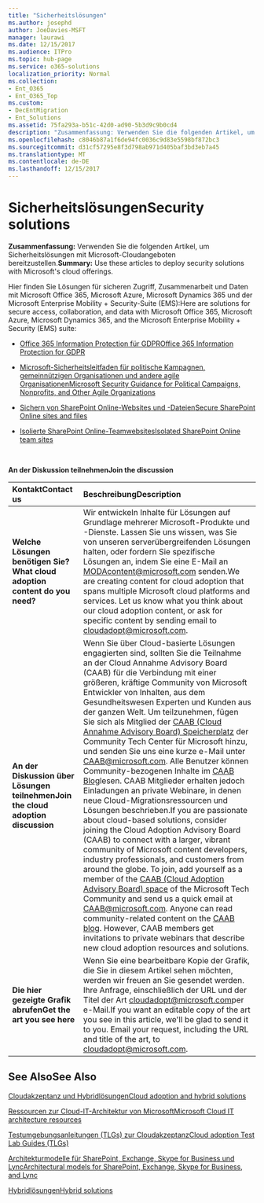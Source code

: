 ```yaml
---
title: "Sicherheitslösungen"
ms.author: josephd
author: JoeDavies-MSFT
manager: laurawi
ms.date: 12/15/2017
ms.audience: ITPro
ms.topic: hub-page
ms.service: o365-solutions
localization_priority: Normal
ms.collection:
- Ent_O365
- Ent_O365_Top
ms.custom:
- DecEntMigration
- Ent_Solutions
ms.assetid: 75fa293a-b51c-42d0-ad90-5b3d9c9b0cd4
description: "Zusammenfassung: Verwenden Sie die folgenden Artikel, um Sicherheitslösungen mit Microsoft-Cloudangeboten bereitzustellen."
ms.openlocfilehash: c8046b87a1f6de94fc0036c9d83e5598bf872bc3
ms.sourcegitcommit: d31cf57295e8f3d798ab971d405baf3bd3eb7a45
ms.translationtype: MT
ms.contentlocale: de-DE
ms.lasthandoff: 12/15/2017
---
```

# <a name="security-solutions"></a><span data-ttu-id="b9af5-103">Sicherheitslösungen</span><span class="sxs-lookup"><span data-stu-id="b9af5-103">Security solutions</span></span>

 <span data-ttu-id="b9af5-104">**Zusammenfassung:** Verwenden Sie die folgenden Artikel, um Sicherheitslösungen mit Microsoft-Cloudangeboten bereitzustellen.</span><span class="sxs-lookup"><span data-stu-id="b9af5-104">**Summary:** Use these articles to deploy security solutions with Microsoft's cloud offerings.</span></span>
  
<span data-ttu-id="b9af5-105">Hier finden Sie Lösungen für sicheren Zugriff, Zusammenarbeit und Daten mit Microsoft Office 365, Microsoft Azure, Microsoft Dynamics 365 und der Microsoft Enterprise Mobility + Security-Suite (EMS):</span><span class="sxs-lookup"><span data-stu-id="b9af5-105">Here are solutions for secure access, collaboration, and data with Microsoft Office 365, Microsoft Azure, Microsoft Dynamics 365, and the Microsoft Enterprise Mobility + Security (EMS) suite:</span></span>

- [<span data-ttu-id="b9af5-106">Office 365 Information Protection für GDPR</span><span class="sxs-lookup"><span data-stu-id="b9af5-106">Office 365 Information Protection for GDPR</span></span>](office-365-information-protection-for-gdpr.md)
  
- [<span data-ttu-id="b9af5-107">Microsoft-Sicherheitsleitfaden für politische Kampagnen, gemeinnützigen Organisationen und andere agile Organisationen</span><span class="sxs-lookup"><span data-stu-id="b9af5-107">Microsoft Security Guidance for Political Campaigns, Nonprofits, and Other Agile Organizations</span></span>](microsoft-security-guidance-for-political-campaigns-nonprofits-and-other-agile-o.md)
    
- [<span data-ttu-id="b9af5-108">Sichern von SharePoint Online-Websites und -Dateien</span><span class="sxs-lookup"><span data-stu-id="b9af5-108">Secure SharePoint Online sites and files</span></span>](secure-sharepoint-online-sites-and-files.md)
    
- [<span data-ttu-id="b9af5-109">Isolierte SharePoint Online-Teamwebsites</span><span class="sxs-lookup"><span data-stu-id="b9af5-109">Isolated SharePoint Online team sites</span></span>](isolated-sharepoint-online-team-sites.md)
<br/>
    
<span data-ttu-id="b9af5-110">**An der Diskussion teilnehmen**</span><span class="sxs-lookup"><span data-stu-id="b9af5-110">**Join the discussion**</span></span>

|<span data-ttu-id="b9af5-111">**Kontakt**</span><span class="sxs-lookup"><span data-stu-id="b9af5-111">**Contact us**</span></span>|<span data-ttu-id="b9af5-112">**Beschreibung**</span><span class="sxs-lookup"><span data-stu-id="b9af5-112">**Description**</span></span>|
|:-----|:-----|
|<span data-ttu-id="b9af5-113">**Welche Lösungen benötigen Sie?**</span><span class="sxs-lookup"><span data-stu-id="b9af5-113">**What cloud adoption content do you need?**</span></span> <br/> |<span data-ttu-id="b9af5-p101">Wir entwickeln Inhalte für Lösungen auf Grundlage mehrerer Microsoft-Produkte und -Dienste. Lassen Sie uns wissen, was Sie von unseren serverübergreifenden Lösungen halten, oder fordern Sie spezifische Lösungen an, indem Sie eine E-Mail an [MODAcontent@microsoft.com](mailto:cloudadopt@microsoft.com?Subject=[Cloud%20Adoption%20Content%20Feedback]:%20) senden.</span><span class="sxs-lookup"><span data-stu-id="b9af5-p101">We are creating content for cloud adoption that spans multiple Microsoft cloud platforms and services. Let us know what you think about our cloud adoption content, or ask for specific content by sending email to [cloudadopt@microsoft.com](mailto:cloudadopt@microsoft.com?Subject=[Cloud%20Adoption%20Content%20Feedback]:%20).  </span></span><br/> |
|<span data-ttu-id="b9af5-116">**An der Diskussion über Lösungen teilnehmen**</span><span class="sxs-lookup"><span data-stu-id="b9af5-116">**Join the cloud adoption discussion**</span></span> <br/> |<span data-ttu-id="b9af5-p102">Wenn Sie über Cloud-basierte Lösungen engagierten sind, sollten Sie die Teilnahme an der Cloud Annahme Advisory Board (CAAB) für die Verbindung mit einer größeren, kräftige Community von Microsoft Entwickler von Inhalten, aus dem Gesundheitswesen Experten und Kunden aus der ganzen Welt. Um teilzunehmen, fügen Sie sich als Mitglied der [CAAB (Cloud Annahme Advisory Board) Speicherplatz](https://aka.ms/caab) der Community Tech Center für Microsoft hinzu, und senden Sie uns eine kurze e-Mail unter [CAAB@microsoft.com](mailto:caab@microsoft.com?Subject=I%20just%20joined%20the%20Cloud%20Adoption%20Advisory%20Board!). Alle Benutzer können Community-bezogenen Inhalte im [CAAB Blog](https://blogs.technet.com/b/solutions_advisory_board/)lesen. CAAB Mitglieder erhalten jedoch Einladungen an private Webinare, in denen neue Cloud-Migrationsressourcen und Lösungen beschrieben.</span><span class="sxs-lookup"><span data-stu-id="b9af5-p102">If you are passionate about cloud-based solutions, consider joining the Cloud Adoption Advisory Board (CAAB) to connect with a larger, vibrant community of Microsoft content developers, industry professionals, and customers from around the globe. To join, add yourself as a member of the [CAAB (Cloud Adoption Advisory Board) space](https://aka.ms/caab) of the Microsoft Tech Community and send us a quick email at [CAAB@microsoft.com](mailto:caab@microsoft.com?Subject=I%20just%20joined%20the%20Cloud%20Adoption%20Advisory%20Board!). Anyone can read community-related content on the [CAAB blog](https://blogs.technet.com/b/solutions_advisory_board/). However, CAAB members get invitations to private webinars that describe new cloud adoption resources and solutions.  </span></span><br/> |
|<span data-ttu-id="b9af5-120">**Die hier gezeigte Grafik abrufen**</span><span class="sxs-lookup"><span data-stu-id="b9af5-120">**Get the art you see here**</span></span> <br/> |<span data-ttu-id="b9af5-p103">Wenn Sie eine bearbeitbare Kopie der Grafik, die Sie in diesem Artikel sehen möchten, werden wir freuen an Sie gesendet werden. Ihre Anfrage, einschließlich der URL und der Titel der Art [cloudadopt@microsoft.com](mailto:cloudadopt@microsoft.com?subject=[Art%20Request]:%20)per e-Mail.</span><span class="sxs-lookup"><span data-stu-id="b9af5-p103">If you want an editable copy of the art you see in this article, we'll be glad to send it to you. Email your request, including the URL and title of the art, to [cloudadopt@microsoft.com](mailto:cloudadopt@microsoft.com?subject=[Art%20Request]:%20).  </span></span><br/> |
   
## <a name="see-also"></a><span data-ttu-id="b9af5-123">See Also</span><span class="sxs-lookup"><span data-stu-id="b9af5-123">See Also</span></span>

[<span data-ttu-id="b9af5-124">Cloudakzeptanz und Hybridlösungen</span><span class="sxs-lookup"><span data-stu-id="b9af5-124">Cloud adoption and hybrid solutions</span></span>](cloud-adoption-and-hybrid-solutions.md)
  
[<span data-ttu-id="b9af5-125">Ressourcen zur Cloud-IT-Architektur von Microsoft</span><span class="sxs-lookup"><span data-stu-id="b9af5-125">Microsoft Cloud IT architecture resources</span></span>](microsoft-cloud-it-architecture-resources.md)
  
[<span data-ttu-id="b9af5-126">Testumgebungsanleitungen (TLGs) zur Cloudakzeptanz</span><span class="sxs-lookup"><span data-stu-id="b9af5-126">Cloud adoption Test Lab Guides (TLGs)</span></span>](cloud-adoption-test-lab-guides-tlgs.md)
  
[<span data-ttu-id="b9af5-127">Architekturmodelle für SharePoint, Exchange, Skype for Business und Lync</span><span class="sxs-lookup"><span data-stu-id="b9af5-127">Architectural models for SharePoint, Exchange, Skype for Business, and Lync</span></span>](architectural-models-for-sharepoint-exchange-skype-for-business-and-lync.md)
  
[<span data-ttu-id="b9af5-128">Hybridlösungen</span><span class="sxs-lookup"><span data-stu-id="b9af5-128">Hybrid solutions</span></span>](hybrid-solutions.md)


